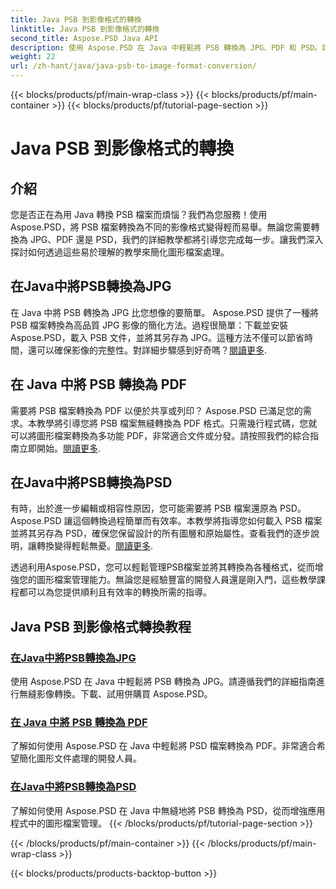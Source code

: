 ```yaml
---
title: Java PSB 到影像格式的轉換
linktitle: Java PSB 到影像格式的轉換
second_title: Aspose.PSD Java API
description: 使用 Aspose.PSD 在 Java 中輕鬆將 PSB 轉換為 JPG、PDF 和 PSD。請按照我們的教學進行無縫影像轉換並增強您的專案。
weight: 22
url: /zh-hant/java/java-psb-to-image-format-conversion/
---
```


{{< blocks/products/pf/main-wrap-class >}}
{{< blocks/products/pf/main-container >}}
{{< blocks/products/pf/tutorial-page-section >}}

# Java PSB 到影像格式的轉換

## 介紹
您是否正在為用 Java 轉換 PSB 檔案而煩惱？我們為您服務！使用 Aspose.PSD，將 PSB 檔案轉換為不同的影像格式變得輕而易舉。無論您需要轉換為 JPG、PDF 還是 PSD，我們的詳細教學都將引導您完成每一步。讓我們深入探討如何透過這些易於理解的教學來簡化圖形檔案處理。

## 在Java中將PSB轉換為JPG

在 Java 中將 PSB 轉換為 JPG 比您想像的要簡單。 Aspose.PSD 提供了一種將 PSB 檔案轉換為高品質 JPG 影像的簡化方法。過程很簡單：下載並安裝 Aspose.PSD，載入 PSB 文件，並將其另存為 JPG。這種方法不僅可以節省時間，還可以確保影像的完整性。對詳細步驟感到好奇嗎？[閱讀更多](./convert-psb-to-jpg-java/).

## 在 Java 中將 PSB 轉換為 PDF

需要將 PSB 檔案轉換為 PDF 以便於共享或列印？ Aspose.PSD 已滿足您的需求。本教學將引導您將 PSB 檔案無縫轉換為 PDF 格式。只需幾行程式碼，您就可以將圖形檔案轉換為多功能 PDF，非常適合文件或分發。請按照我們的綜合指南立即開始。[閱讀更多](./convert-psb-to-pdf-java/).

## 在Java中將PSB轉換為PSD

有時，出於進一步編輯或相容性原因，您可能需要將 PSB 檔案還原為 PSD。 Aspose.PSD 讓這個轉換過程簡單而有效率。本教學將指導您如何載入 PSB 檔案並將其另存為 PSD，確保您保留設計的所有圖層和原始屬性。查看我們的逐步說明，讓轉換變得輕鬆無憂。[閱讀更多](./convert-psb-to-psd-java/).

透過利用Aspose.PSD，您可以輕鬆管理PSB檔案並將其轉換為各種格式，從而增強您的圖形檔案管理能力。無論您是經驗豐富的開發人員還是剛入門，這些教學課程都可以為您提供順利且有效率的轉換所需的指導。

## Java PSB 到影像格式轉換教程
### [在Java中將PSB轉換為JPG](./convert-psb-to-jpg-java/)
使用 Aspose.PSD 在 Java 中輕鬆將 PSB 轉換為 JPG。請遵循我們的詳細指南進行無縫影像轉換。下載、試用併購買 Aspose.PSD。
### [在 Java 中將 PSB 轉換為 PDF](./convert-psb-to-pdf-java/)
了解如何使用 Aspose.PSD 在 Java 中輕鬆將 PSD 檔案轉換為 PDF。非常適合希望簡化圖形文件處理的開發人員。
### [在Java中將PSB轉換為PSD](./convert-psb-to-psd-java/)
了解如何使用 Aspose.PSD 在 Java 中無縫地將 PSB 轉換為 PSD，從而增強應用程式中的圖形檔案管理。
{{< /blocks/products/pf/tutorial-page-section >}}

{{< /blocks/products/pf/main-container >}}
{{< /blocks/products/pf/main-wrap-class >}}

{{< blocks/products/products-backtop-button >}}

